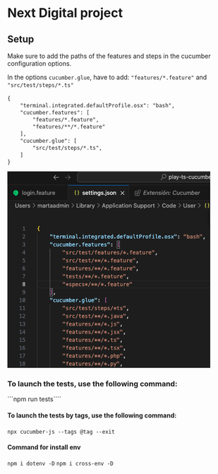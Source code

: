 
# Next Digital project

## Setup
Make sure to add the paths of the features and steps in the cucumber configuration options.

In the options ```cucumber.glue```, have to add: ```"features/*.feature"``` and ```"src/test/steps/*.ts"```

```
{
    "terminal.integrated.defaultProfile.osx": "bash",
    "cucumber.features": [
        "features/*.feature",
        "features/**/*.feature"
    ],
    "cucumber.glue": [
        "src/test/steps/*.ts",
    ]
}
```

![Texto alternativo](./screenshot.png)


### To launch the tests, use the following command:

```npm run tests````

#### To launch the tests by tags, use the following command:

```npx cucumber-js --tags @tag --exit```

#### Command for install env 

```npm i dotenv -D```
```npm i cross-env -D```

